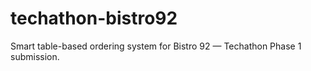 # techathon-bistro92
Smart table-based ordering system for Bistro 92 — Techathon Phase 1 submission.
